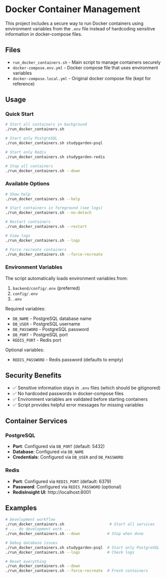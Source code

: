 # Docker Container Management

This project includes a secure way to run Docker containers using environment variables from the `.env` file instead of hardcoding sensitive information in docker-compose files.

## Files

- `run_docker_containers.sh` - Main script to manage containers securely
- `docker-compose.env.yml` - Docker compose file that uses environment variables
- `docker-compose.local.yml` - Original docker compose file (kept for reference)

## Usage

### Quick Start

```bash
# Start all containers in background
./run_docker_containers.sh

# Start only PostgreSQL
./run_docker_containers.sh studygarden-psql

# Start only Redis
./run_docker_containers.sh studygarden-redis

# Stop all containers
./run_docker_containers.sh --down
```

### Available Options

```bash
# Show help
./run_docker_containers.sh --help

# Start containers in foreground (see logs)
./run_docker_containers.sh --no-detach

# Restart containers
./run_docker_containers.sh --restart

# View logs
./run_docker_containers.sh --logs

# Force recreate containers
./run_docker_containers.sh --force-recreate
```

### Environment Variables

The script automatically loads environment variables from:

1. `backend/config/.env` (preferred)
2. `config/.env`
3. `.env`

Required variables:

- `DB_NAME` - PostgreSQL database name
- `DB_USER` - PostgreSQL username
- `DB_PASSWORD` - PostgreSQL password
- `DB_PORT` - PostgreSQL port
- `REDIS_PORT` - Redis port

Optional variables:

- `REDIS_PASSWORD` - Redis password (defaults to empty)

## Security Benefits

- ✅ Sensitive information stays in `.env` files (which should be gitignored)
- ✅ No hardcoded passwords in docker-compose files
- ✅ Environment variables are validated before starting containers
- ✅ Script provides helpful error messages for missing variables

## Container Services

### PostgreSQL

- **Port**: Configured via `DB_PORT` (default: 5432)
- **Database**: Configured via `DB_NAME`
- **Credentials**: Configured via `DB_USER` and `DB_PASSWORD`

### Redis

- **Port**: Configured via `REDIS_PORT` (default: 6379)
- **Password**: Configured via `REDIS_PASSWORD` (optional)
- **RedisInsight UI**: http://localhost:8001

## Examples

```bash
# Development workflow
./run_docker_containers.sh                    # Start all services
# ... do development work ...
./run_docker_containers.sh --down            # Stop when done

# Debug database issues
./run_docker_containers.sh studygarden-psql  # Start only PostgreSQL
./run_docker_containers.sh --logs            # Check logs

# Reset everything
./run_docker_containers.sh --down
./run_docker_containers.sh --force-recreate  # Fresh containers
```
